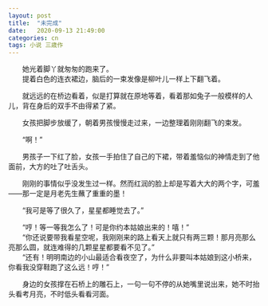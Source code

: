 ```yaml
---
layout: post
title:  "未完成"
date:   2020-09-13 21:49:00
categories: cn
tags: 小说 三歳作
---
```



&emsp;&emsp;她光着脚丫就匆匆的跑来了。<br>
&emsp;&emsp;提着白色的连衣裙边，脑后的一束发像是柳叶儿一样上下翻飞着。

&emsp;&emsp;就远远的在桥边看着，似是打算就在原地等着，看着那如兔子一般模样的人儿，背在身后的双手不由得紧了紧。

&emsp;&emsp;女孩把脚步放缓了，朝着男孩慢慢走过来，一边整理着刚刚翻飞的束发。

&emsp;&emsp;“啊！”

&emsp;&emsp;男孩子一下红了脸，女孩一手拍住了自己的下裙，带着羞恼似的神情走到了他面前，大方的吐了吐舌头。

&emsp;&emsp;刚刚的事情似乎没发生过一样。然而红润的脸上却是写着大大的两个字，可羞——那一定是月老先生蘸了重重的墨！

&emsp;&emsp;“我可是等了很久了，星星都睡觉去了。”

&emsp;&emsp;“哼！等一等我怎么了！可是你约本姑娘出来的！嘻！”<br>
&emsp;&emsp;“你还说要带我看星空呢，我刚刚来的路上看天上就只有两三颗！那月亮那么亮那么圆，就连难得的几颗星星都要看不见了。”<br>
&emsp;&emsp;“还有！明明南边的小山最适合看夜空了，为什么非要叫本姑娘到这小桥来，你看我没穿鞋跑了这么远！哼！”

&emsp;&emsp;身边的女孩撑在石桥上的雕石上，一句一句不停的从她嘴里说出来，她不时抬头看考月亮，不时低头看看河面。
